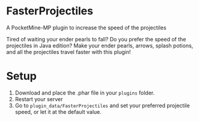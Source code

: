 # FasterProjectiles
 A PocketMine-MP plugin to increase the speed of the projectiles

Tired of waiting your ender pearls to fall?
Do you prefer the speed of the projectiles in Java edition?
Make your ender pearls, arrows, splash potions, and all the projectiles travel faster with this plugin!

# Setup
1. Download and place the .phar file in your `plugins` folder.
2. Restart your server
3. Go to `plugin_data/FasterProjectiles` and set your preferred projectile speed, or let it at the default value.
